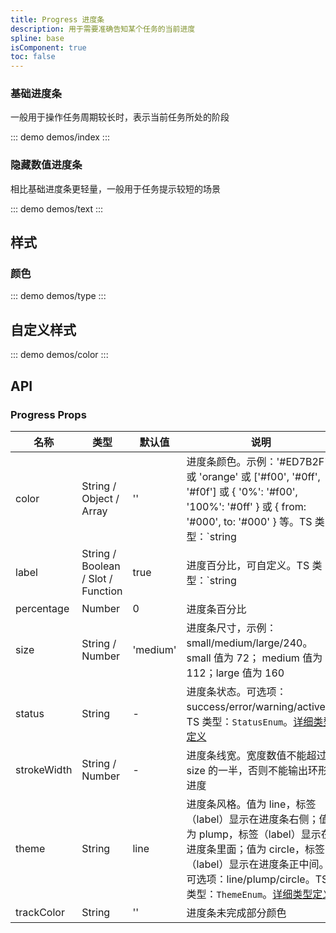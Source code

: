 ```yaml
---
title: Progress 进度条
description: 用于需要准确告知某个任务的当前进度
spline: base
isComponent: true
toc: false
---
```


### 基础进度条

一般用于操作任务周期较长时，表示当前任务所处的阶段

::: demo demos/index
:::

### 隐藏数值进度条

相比基础进度条更轻量，一般用于任务提示较短的场景

::: demo demos/text
:::

## 样式

### 颜色

::: demo demos/type
:::

## 自定义样式

::: demo demos/color
:::

## API

### Progress Props
名称 | 类型 | 默认值 | 说明 | 必传
-- | -- | -- | -- | --
color | String / Object / Array | '' | 进度条颜色。示例：'#ED7B2F' 或 'orange' 或 ['#f00', '#0ff', '#f0f'] 或 { '0%': '#f00', '100%': '#0ff' } 或  { from: '#000', to: '#000' } 等。TS 类型：`string | Array<string> | Record<string, string>` | N
label | String / Boolean / Slot / Function | true | 进度百分比，可自定义。TS 类型：`string | boolean | TNode`。[通用类型定义](/tdesign-mobile-vue/blob/develop/src/common.ts) | N
percentage | Number | 0 | 进度条百分比 | N
size | String / Number | 'medium' | 进度条尺寸，示例：small/medium/large/240。small 值为 72； medium 值为 112；large 值为 160 | N
status | String | - | 进度条状态。可选项：success/error/warning/active。TS 类型：`StatusEnum`。[详细类型定义](/tdesign-mobile-vue/tree/develop/src/progress/type.ts) | N
strokeWidth | String / Number | - | 进度条线宽。宽度数值不能超过 size 的一半，否则不能输出环形进度 | N
theme | String | line | 进度条风格。值为 line，标签（label）显示在进度条右侧；值为 plump，标签（label）显示在进度条里面；值为 circle，标签（label）显示在进度条正中间。可选项：line/plump/circle。TS 类型：`ThemeEnum`。[详细类型定义](/tdesign-mobile-vue/tree/develop/src/progress/type.ts) | N
trackColor | String | '' | 进度条未完成部分颜色 | N
